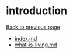 # introduction

[Back to previous page](../index.html)

- [index.md](index.md)
- [what-is-living.md](what-is-living.md)
